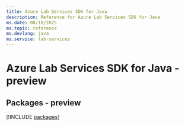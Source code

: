 ```yaml
---
title: Azure Lab Services SDK for Java
description: Reference for Azure Lab Services SDK for Java
ms.date: 08/18/2025
ms.topic: reference
ms.devlang: java
ms.service: lab-services
---
```

# Azure Lab Services SDK for Java - preview
## Packages - preview
[!INCLUDE [packages](lab-services-index.md)]